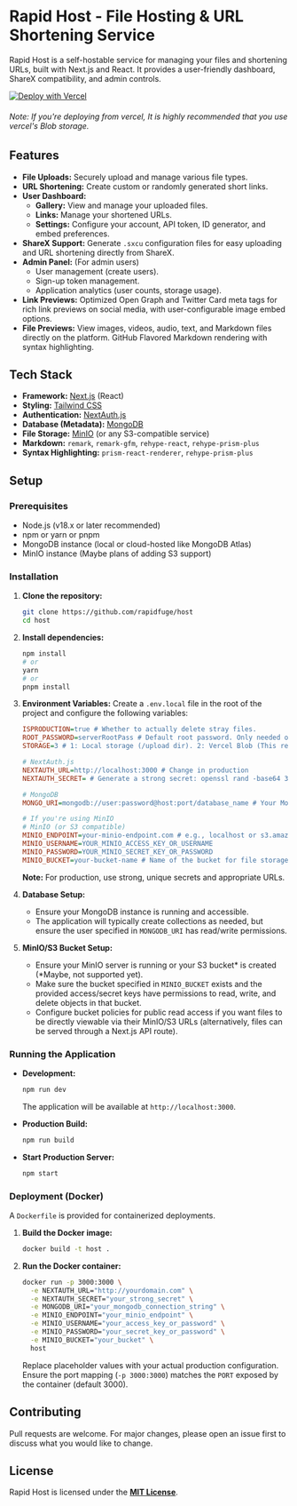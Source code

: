 # Rapid Host - File Hosting & URL Shortening Service

Rapid Host is a self-hostable service for managing your files and shortening URLs, built with Next.js and React. It provides a user-friendly dashboard, ShareX compatibility, and admin controls.

[![Deploy with Vercel](https://vercel.com/button)](https://vercel.com/new/clone?repository-url=https%3A%2F%2Fgithub.com%2Frapidfuge%2Fhost&env=MONGO_URI,STORAGE,ISPRODUCTION,ROOT_PASSWORD,NEXTAUTH_URL,NEXTAUTH_SECRET&envDescription=Go%20read%20the%20number%203%20of%20installation%20on%20the%20README%20for%20more%20information%20about%20the%20Environment%20variables.&envLink=https%3A%2F%2Fgithub.com%2FRapidFuge%2Fhost%2F%23installation)

###### Note: If you're deploying from vercel, It is highly recommended that you use vercel's Blob storage.

## Features

*   **File Uploads:** Securely upload and manage various file types.
*   **URL Shortening:** Create custom or randomly generated short links.
*   **User Dashboard:**
    *   **Gallery:** View and manage your uploaded files.
    *   **Links:** Manage your shortened URLs.
    *   **Settings:** Configure your account, API token, ID generator, and embed preferences.
*   **ShareX Support:** Generate `.sxcu` configuration files for easy uploading and URL shortening directly from ShareX.
*   **Admin Panel:** (For admin users)
    *   User management (create users).
    *   Sign-up token management.
    *   Application analytics (user counts, storage usage).
*   **Link Previews:** Optimized Open Graph and Twitter Card meta tags for rich link previews on social media, with user-configurable image embed options.
*   **File Previews:** View images, videos, audio, text, and Markdown files directly on the platform. GitHub Flavored Markdown rendering with syntax highlighting.

## Tech Stack

*   **Framework:** [Next.js](https://nextjs.org/) (React)
*   **Styling:** [Tailwind CSS](https://tailwindcss.com/)
*   **Authentication:** [NextAuth.js](https://next-auth.js.org/)
*   **Database (Metadata):** [MongoDB](https://www.mongodb.com/)
*   **File Storage:** [MinIO](https://min.io/) (or any S3-compatible service)
*   **Markdown:** `remark`, `remark-gfm`, `rehype-react`, `rehype-prism-plus`
*   **Syntax Highlighting:** `prism-react-renderer`, `rehype-prism-plus`

## Setup

### Prerequisites

*   Node.js (v18.x or later recommended)
*   npm or yarn or pnpm
*   MongoDB instance (local or cloud-hosted like MongoDB Atlas)
*   MinIO instance (Maybe plans of adding S3 support)

### Installation

1.  **Clone the repository:**
    ```bash
    git clone https://github.com/rapidfuge/host
    cd host
    ```

2.  **Install dependencies:**
    ```bash
    npm install
    # or
    yarn
    # or
    pnpm install
    ```

3.  **Environment Variables:**
    Create a `.env.local` file in the root of the project and configure the following variables:

    ```ini
    ISPRODUCTION=true # Whether to actually delete stray files.
    ROOT_PASSWORD=serverRootPass # Default root password. Only needed on first init of MongoDB
    STORAGE=3 # 1: Local storage (/upload dir). 2: Vercel Blob (This requires the BLOB_READ_WRITE_TOKEN env variable set by vercel.). 3, or anything else: MinIO (Default) Minio File DB

    # NextAuth.js
    NEXTAUTH_URL=http://localhost:3000 # Change in production
    NEXTAUTH_SECRET= # Generate a strong secret: openssl rand -base64 32

    # MongoDB
    MONGO_URI=mongodb://user:password@host:port/database_name # Your MongoDB connection string

    # If you're using MinIO
    # MinIO (or S3 compatible)
    MINIO_ENDPOINT=your-minio-endpoint.com # e.g., localhost or s3.amazonaws.com or localhost:9010
    MINIO_USERNAME=YOUR_MINIO_ACCESS_KEY_OR_USERNAME
    MINIO_PASSWORD=YOUR_MINIO_SECRET_KEY_OR_PASSWORD
    MINIO_BUCKET=your-bucket-name # Name of the bucket for file storage
    ```
    **Note:** For production, use strong, unique secrets and appropriate URLs.

4.  **Database Setup:**
    *   Ensure your MongoDB instance is running and accessible.
    *   The application will typically create collections as needed, but ensure the user specified in `MONGODB_URI` has read/write permissions.

5.  **MinIO/S3 Bucket Setup:**
    *   Ensure your MinIO server is running or your S3 bucket\* is created (\*Maybe, not supported yet).
    *   Make sure the bucket specified in `MINIO_BUCKET` exists and the provided access/secret keys have permissions to read, write, and delete objects in that bucket.
    *   Configure bucket policies for public read access if you want files to be directly viewable via their MinIO/S3 URLs (alternatively, files can be served through a Next.js API route).

### Running the Application

*   **Development:**
    ```bash
    npm run dev
    ```
    The application will be available at `http://localhost:3000`.

*   **Production Build:**
    ```bash
    npm run build
    ```

*   **Start Production Server:**
    ```bash
    npm start
    ```

### Deployment (Docker)

A `Dockerfile` is provided for containerized deployments.

1.  **Build the Docker image:**
    ```bash
    docker build -t host .
    ```
2.  **Run the Docker container:**
    ```bash
    docker run -p 3000:3000 \
      -e NEXTAUTH_URL="http://yourdomain.com" \
      -e NEXTAUTH_SECRET="your_strong_secret" \
      -e MONGODB_URI="your_mongodb_connection_string" \
      -e MINIO_ENDPOINT="your_minio_endpoint" \
      -e MINIO_USERNAME="your_access_key_or_password" \
      -e MINIO_PASSWORD="your_secret_key_or_password" \
      -e MINIO_BUCKET="your_bucket" \
      host
    ```
    Replace placeholder values with your actual production configuration. Ensure the port mapping (`-p 3000:3000`) matches the `PORT` exposed by the container (default 3000).

## Contributing

Pull requests are welcome. For major changes, please open an issue first to discuss what you would like to change.

## License

Rapid Host is licensed under the [**MIT License**](https://opensource.org/license/MIT).